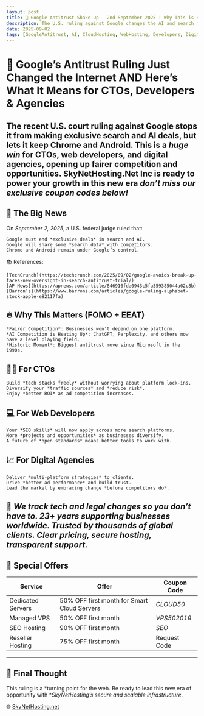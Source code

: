 ```yaml
---
layout: post
title: 🚀 Google Antitrust Shake Up - 2nd September 2025 : Why This is Huge for CTOs, Developers, and Agencies  
description: The U.S. ruling against Google changes the AI and search market. Here’s how CTOs, devs, and agencies can leverage this shift  and save big with SkyNetHosting.Net Inc  coupon codes.  
date: 2025-09-02
tags: [GoogleAntitrust, AI, CloudHosting, WebHosting, Developers, DigitalAgency, Startup, SkyNetHosting, SEO, CloudComputing]  
---
```

# 🚀 Google’s Antitrust Ruling Just Changed the Internet AND Here’s What It Means for CTOs, Developers & Agencies

## The recent U.S. court ruling against Google stops it from making exclusive search and AI deals, but lets it keep Chrome and Android.  This is a *huge win* for CTOs, web developers, and digital agencies, opening up fairer competition and opportunities. SkyNetHosting.Net Inc is ready to power your growth in this new era *don’t miss our exclusive coupon codes below!*

## 📢 The Big News
On *September 2, 2025*, a U.S. federal judge ruled that:

    Google must end *exclusive deals* in search and AI.
    Google will share some *search data* with competitors.
    Chrome and Android remain under Google’s control.


📚 References:  

    [TechCrunch](https://techcrunch.com/2025/09/02/google-avoids-break-up-faces-new-oversight-in-search-antitrust-trial/)
    [AP News](https://apnews.com/article/846916fda0943c5fa359385044a02c8b)
    [Barron’s](https://www.barrons.com/articles/google-ruling-alphabet-stock-apple-e82117fa)



## 🔥 Why This Matters (FOMO + EEAT)

    *Fairer Competition*: Businesses won’t depend on one platform.
    *AI Competition is Heating Up*: ChatGPT, Perplexity, and others now have a level playing field.
    *Historic Moment*: Biggest antitrust move since Microsoft in the 1990s.


## 👨‍💻 For CTOs

    Build *tech stacks freely* without worrying about platform lock-ins.
    Diversify your *traffic sources* and *reduce risk*.
    Enjoy *better ROI* as ad competition increases.



## 💻 For Web Developers

    Your *SEO skills* will now apply across more search platforms.
    More *projects and opportunities* as businesses diversify.
    A future of *open standards* means better tools to work with.


## 📈 For Digital Agencies

    Deliver *multi-platform strategies* to clients.
    Drive *better ad performance* and build trust.
    Lead the market by embracing change *before competitors do*.

## 🔐 *We track tech and legal changes so you don’t have to. 23+ years supporting businesses worldwide. Trusted by thousands of global clients. Clear pricing, secure hosting, transparent support.*

## 🎁 Special Offers
| Service               | Offer                                            | Coupon Code   |
|----------------------|--------------------------------------------------|--------------|
| Dedicated Servers    | 50% OFF first month for Smart Cloud Servers      | *CLOUD50*  |
| Managed VPS          | 50% OFF first month                             | *VPS502019*|
| SEO Hosting          | 90% OFF first month                             | *SEO*      |
| Reseller Hosting     | 75% OFF first month                             | Request Code |

---

## 💬 Final Thought
This ruling is a *turning point for the web. Be ready to lead this new era of opportunity with **SkyNetHosting’s secure and scalable infrastructure*.  

🌐 [SkyNetHosting.net](https://skynethosting.net/)  


